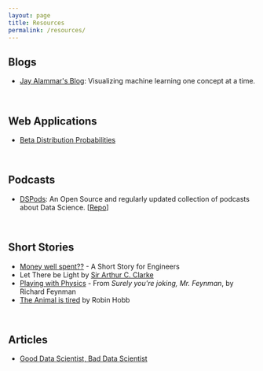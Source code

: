 ```yaml
---
layout: page
title: Resources
permalink: /resources/
---
```




## Blogs

- [Jay Alammar's Blog](https://jalammar.github.io/): Visualizing machine learning one concept at a time.

<br>

## Web Applications

- [Beta Distribution Probabilities](https://homepage.divms.uiowa.edu/~mbognar/applets/beta.html)

<br>

## Podcasts

- [DSPods](https://dspods.netlify.app/): An Open Source and regularly updated collection of podcasts about Data Science. [[Repo](https://github.com/TrigonaMinima/dspods)]

<br>

## Short Stories

- [Money well spent??](https://userweb.cs.txstate.edu/~br02/cs1428/ShortStoryForEngineers.htm) - A Short Story for Engineers
- Let There be Light by [Sir Arthur C. Clarke](https://en.wikipedia.org/wiki/Arthur_C._Clarke)
- [Playing with Physics](https://www.asc.ohio-state.edu/kilcup.1/262/feynman.html) - From *Surely you're joking, Mr. Feynman*, by Richard Feynman
- [The Animal is tired](http://www.robinhobb.com/blog/posts/38429) by Robin Hobb

<br>

## Articles

- [Good Data Scientist, Bad Data Scientist](https://ianwhitestone.work/good-ds-bad-ds/)
